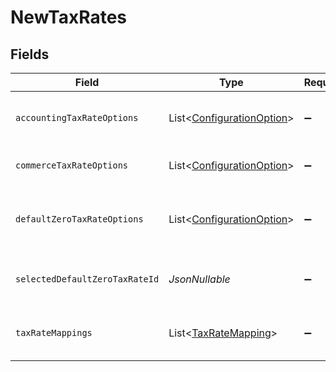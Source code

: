 # NewTaxRates


## Fields

| Field                                                                       | Type                                                                        | Required                                                                    | Description                                                                 |
| --------------------------------------------------------------------------- | --------------------------------------------------------------------------- | --------------------------------------------------------------------------- | --------------------------------------------------------------------------- |
| `accountingTaxRateOptions`                                                  | List<[ConfigurationOption](../../models/components/ConfigurationOption.md)> | :heavy_minus_sign:                                                          | Array of accounting tax rate options.                                       |
| `commerceTaxRateOptions`                                                    | List<[ConfigurationOption](../../models/components/ConfigurationOption.md)> | :heavy_minus_sign:                                                          | Array of tax component options.                                             |
| `defaultZeroTaxRateOptions`                                                 | List<[ConfigurationOption](../../models/components/ConfigurationOption.md)> | :heavy_minus_sign:                                                          | Default zero tax rate selected for sync.                                    |
| `selectedDefaultZeroTaxRateId`                                              | *JsonNullable<String>*                                                      | :heavy_minus_sign:                                                          | Default tax rate selected for sync.                                         |
| `taxRateMappings`                                                           | List<[TaxRateMapping](../../models/components/TaxRateMapping.md)>           | :heavy_minus_sign:                                                          | Array of tax component to rate mappings.                                    |
